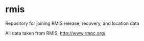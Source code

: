 # rmis
Repository for joining RMIS release, recovery, and location data

All data taken from RMIS, http://www.rmpc.org/
